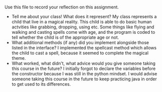 Use this file to record your reflection on this assignment.

- Tell me about your class! What does it represent?
My class represents a child that live in a magical reality. This child is able to do basic human actvities like grabbing, dropping, using etc. Some things like flying and walking and casting spells come with age, and the program is coded to tell whether the child is of the appropriate age or not.  
- What additional methods (if any) did you implement alongside those listed in the interface?
I implemented the spellcast method which allows the child to cast a spell, because it seemed to complete the magical theme.
- What worked, what didn't, what advice would you give someone taking this course in the future?
I initially forgot to declare the variables before the constructor because I was still in the python mindset. I would advise someone taking this course in the future to keep practicing java in order to get used to its differences.

